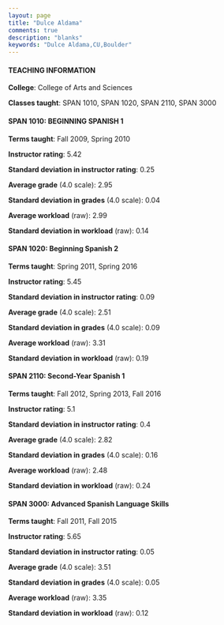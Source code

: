 ```yaml
---
layout: page
title: "Dulce Aldama" 
comments: true
description: "blanks"
keywords: "Dulce Aldama,CU,Boulder"
---
```

<head>
<script src="https://ajax.googleapis.com/ajax/libs/jquery/2.1.3/jquery.min.js"></script>
<script src="https://dl.dropboxusercontent.com/s/pc42nxpaw1ea4o9/highcharts.js?dl=0"></script>
<!-- <script src="../assets/js/highcharts.js"></script> -->
<style type="text/css">@font-face {
	font-family: "Bebas Neue";
	src: url(https://www.filehosting.org/file/details/544349/BebasNeue Regular.otf) format("opentype");
	}
	h1.Bebas { 
		font-family: "Bebas Neue", Verdana, Tahoma;
	}
</style>
</head>
	   
#### TEACHING INFORMATION

**College**: College of Arts and Sciences

**Classes taught**: SPAN 1010, SPAN 1020, SPAN 2110, SPAN 3000

#### SPAN 1010: BEGINNING SPANISH 1

**Terms taught**: Fall 2009, Spring 2010

**Instructor rating**: 5.42

**Standard deviation in instructor rating**: 0.25

**Average grade** (4.0 scale): 2.95

**Standard deviation in grades** (4.0 scale): 0.04

**Average workload** (raw): 2.99

**Standard deviation in workload** (raw): 0.14

#### SPAN 1020: Beginning Spanish 2

**Terms taught**: Spring 2011, Spring 2016

**Instructor rating**: 5.45

**Standard deviation in instructor rating**: 0.09

**Average grade** (4.0 scale): 2.51

**Standard deviation in grades** (4.0 scale): 0.09

**Average workload** (raw): 3.31

**Standard deviation in workload** (raw): 0.19

#### SPAN 2110: Second-Year Spanish 1

**Terms taught**: Fall 2012, Spring 2013, Fall 2016

**Instructor rating**: 5.1

**Standard deviation in instructor rating**: 0.4

**Average grade** (4.0 scale): 2.82

**Standard deviation in grades** (4.0 scale): 0.16

**Average workload** (raw): 2.48

**Standard deviation in workload** (raw): 0.24

#### SPAN 3000: Advanced Spanish Language Skills

**Terms taught**: Fall 2011, Fall 2015

**Instructor rating**: 5.65

**Standard deviation in instructor rating**: 0.05

**Average grade** (4.0 scale): 3.51

**Standard deviation in grades** (4.0 scale): 0.05

**Average workload** (raw): 3.35

**Standard deviation in workload** (raw): 0.12

